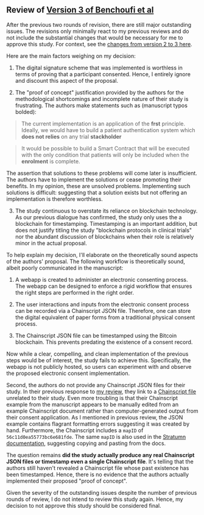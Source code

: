 ## Review of [Version 3 of Benchoufi et al](https://doi.org/10.12688/f1000research.10531.3)

After the previous two rounds of revision, there are still major outstanding issues. The revisions only minimally react to my previous reviews and do not include the substantial changes that would be necessary for me to approve this study. For context, see the [changes from version 2 to 3 here](https://github.com/dhimmel/benchoufi/blob/084a514838d27291aa3c3c313a7a9fd64b9a0788/f1000/diff/f1000-benchoufi-v3-v2-diff.pdf).

Here are the main factors weighing on my decision:

1. The digital signature scheme that was implemented is worthless in terms of proving that a participant consented. Hence, I entirely ignore and discount this aspect of the proposal.

2. The "proof of concept" justification provided by the authors for the methodological shortcomings and incomplete nature of their study is frustrating. The authors make statements such as (manuscript typos bolded):

  > The current implementation is an application of the **frst** principle. Ideally, we would have to build a patient authentication system which **does not relies** on any trial **stackholder**

  > It would be possible to build a Smart Contract that will be executed with the only condition that patients will only be included when the **enrolment** is complete.

  The assertion that solutions to these problems will come later is insufficient. The authors have to implement the solutions or cease promoting their benefits. In my opinion, these are unsolved problems. Implementing such solutions is difficult: suggesting that a solution exists but not offering an implementation is therefore worthless.

3. The study continuous to overstate its reliance on blockchain technology. As our previous dialogue has confirmed, the study only uses the a blockchain for timestamping. Timestamping is an important addition, but does not justify titling the study "blockchain protocols in clinical trials" nor the abundant discussion of blockchains when their role is relatively minor in the actual proposal.

To help explain my decision, I'll elaborate on the theoretically sound aspects of the authors' proposal. The following workflow is theoretically sound, albeit poorly communicated in the manuscript:

1. A webapp is created to administer an electronic consenting process. The webapp can be designed to enforce a rigid workflow that ensures the right steps are performed in the right order.

2. The user interactions and inputs from the electronic consent process can be recorded via a Chainscript JSON file. Therefore, one can store the digital equivalent of paper forms from a traditional physical consent process.

3. The Chainscript JSON file can be timestamped using the Bitcoin blockchain. This prevents predating the existence of a consent record.

Now while a clear, compelling, and clean implementation of the previous steps would be of interest, the study fails to achieve this. Specifically, the webapp is not publicly hosted, so users can experiment with and observe the proposed electronic consent implementation.

Second, the authors do not provide any Chainscript JSON files for their study. In their previous response to [my review](https://doi.org/10.5256/f1000research.12384.r22303), they link to a [Chainscript file](http://chainscript.io/#/chainmap-explorer?application=docchain&mapId=59262a2eb446491fe9d48ecb) unrelated to their study. Even more troubling is that their Chainscript example from the manuscript appears to be manually edited from an example Chainscript document rather than computer-generated output from their consent application. As I mentioned in previous review, the JSON example contains flagrant formatting errors suggesting it was created by hand. Furthermore, the Chainscript includes a `mapID` of `56c11d0ea55773bc6e681fde`. The same `mapID` is also used in the [Stratumn documentation](https://github.com/dhimmel/benchoufi/blob/084a514838d27291aa3c3c313a7a9fd64b9a0788/reference/stratumn/docs-interacting-with-your-blockchain-application.pdf), suggesting copying and pasting from the docs.

The question remains **did the study actually produce any real Chainscript JSON files or timestamp even a single Chainscript file**. It's telling that the authors still haven't revealed a Chainscript file whose past existence has been timestamped. Hence, there is no evidence that the authors actually implemented their proposed "proof of concept".

Given the severity of the outstanding issues despite the number of previous rounds of review, I do not intend to review this study again. Hence, my decision to not approve this study should be considered final.
